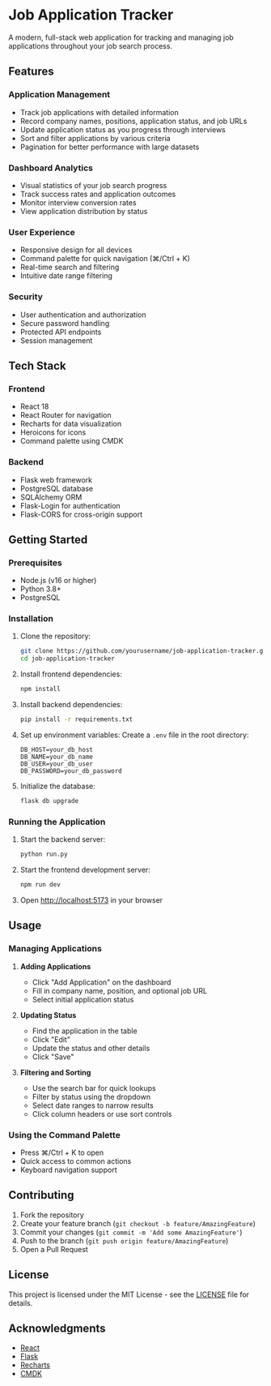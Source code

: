 ﻿# Job Application Tracker

A modern, full-stack web application for tracking and managing job applications throughout your job search process. 



## Features

### Application Management
- Track job applications with detailed information
- Record company names, positions, application status, and job URLs
- Update application status as you progress through interviews
- Sort and filter applications by various criteria
- Pagination for better performance with large datasets

### Dashboard Analytics
- Visual statistics of your job search progress
- Track success rates and application outcomes
- Monitor interview conversion rates
- View application distribution by status

### User Experience
- Responsive design for all devices
- Command palette for quick navigation (⌘/Ctrl + K)
- Real-time search and filtering
- Intuitive date range filtering

### Security
- User authentication and authorization
- Secure password handling
- Protected API endpoints
- Session management

## Tech Stack

### Frontend
- React 18
- React Router for navigation
- Recharts for data visualization
- Heroicons for icons
- Command palette using CMDK

### Backend
- Flask web framework
- PostgreSQL database
- SQLAlchemy ORM
- Flask-Login for authentication
- Flask-CORS for cross-origin support

## Getting Started

### Prerequisites
- Node.js (v16 or higher)
- Python 3.8+
- PostgreSQL

### Installation

1. Clone the repository:
   ```bash
   git clone https://github.com/yourusername/job-application-tracker.git
   cd job-application-tracker
   ```

2. Install frontend dependencies:
   ```bash
   npm install
   ```

3. Install backend dependencies:
   ```bash
   pip install -r requirements.txt
   ```

4. Set up environment variables:
   Create a `.env` file in the root directory:
   ```
   DB_HOST=your_db_host
   DB_NAME=your_db_name
   DB_USER=your_db_user
   DB_PASSWORD=your_db_password
   ```

5. Initialize the database:
   ```bash
   flask db upgrade
   ```

### Running the Application

1. Start the backend server:
   ```bash
   python run.py
   ```

2. Start the frontend development server:
   ```bash
   npm run dev
   ```

3. Open [http://localhost:5173](http://localhost:5173) in your browser

## Usage

### Managing Applications

1. **Adding Applications**
   - Click "Add Application" on the dashboard
   - Fill in company name, position, and optional job URL
   - Select initial application status

2. **Updating Status**
   - Find the application in the table
   - Click "Edit"
   - Update the status and other details
   - Click "Save"

3. **Filtering and Sorting**
   - Use the search bar for quick lookups
   - Filter by status using the dropdown
   - Select date ranges to narrow results
   - Click column headers or use sort controls

### Using the Command Palette
- Press ⌘/Ctrl + K to open
- Quick access to common actions
- Keyboard navigation support

## Contributing

1. Fork the repository
2. Create your feature branch (`git checkout -b feature/AmazingFeature`)
3. Commit your changes (`git commit -m 'Add some AmazingFeature'`)
4. Push to the branch (`git push origin feature/AmazingFeature`)
5. Open a Pull Request

## License

This project is licensed under the MIT License - see the [LICENSE](LICENSE) file for details.

## Acknowledgments

- [React](https://reactjs.org/)
- [Flask](https://flask.palletsprojects.com/)
- [Recharts](https://recharts.org/)
- [CMDK](https://cmdk.paco.me/)
